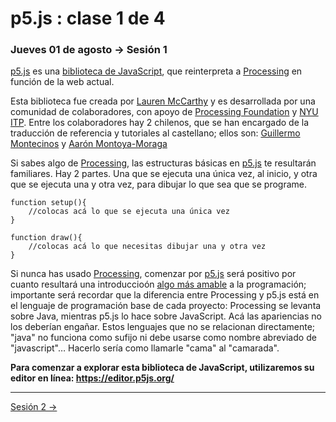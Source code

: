 # p5.js : clase 1 de 4

### Jueves 01 de agosto → Sesión 1

[p5.js](https://p5js.org/es/) es una [biblioteca de JavaScript](https://es.wikipedia.org/wiki/Biblioteca_de_JavaScript), que reinterpreta a [Processing](https://processing.org/) en función de la web actual. 

Esta biblioteca fue creada por [Lauren McCarthy](http://lauren-mccarthy.com/) y es desarrollada por una comunidad de colaboradores, con apoyo de [Processing Foundation](https://processingfoundation.org/) y [NYU ITP](https://forms.tisch.nyu.edu/page/s/itp-landing). Entre los colaboradores hay 2 chilenos, que se han encargado de la traducción de referencia y tutoriales al castellano; ellos son: [Guillermo Montecinos](https://twitter.com/guillermolooped) y [Aarón Montoya-Moraga](https://twitter.com/montoyamoraga)

Si sabes algo de [Processing](https://processing.org/), las estructuras básicas en [p5.js](https://p5js.org/es/) te resultarán familiares. Hay 2 partes. Una que se ejecuta una única vez, al inicio, y otra que se ejecuta una y otra vez, para dibujar lo que sea que se programe.

```
function setup(){
	//colocas acá lo que se ejecuta una única vez
}

function draw(){
	//colocas acá lo que necesitas dibujar una y otra vez
}
```

Si nunca has usado [Processing](https://processing.org/), comenzar por [p5.js](https://p5js.org/es/) será positivo por cuanto resultará una introduccioón [algo más amable](https://www.youtube.com/watch?v=CgBAr0Rim04) a la programación; importante será recordar que la diferencia entre Processing y p5.js está en el lenguaje de programación base de cada proyecto: Processing se levanta sobre Java, mientras p5.js lo hace sobre JavaScript. Acá las apariencias no los deberían engañar. Estos lenguajes que no se relacionan directamente; "java" no funciona como sufijo ni debe usarse como nombre abreviado de "javascript"… Hacerlo sería como llamarle "cama" al "camarada".

**Para comenzar a explorar esta biblioteca de JavaScript, utilizaremos su editor en línea: https://editor.p5js.org/**

-------

[Sesión 2 →](https://github.com/profesorfaco/AUD5V0010-2019-2/tree/gh-pages/sesion-02)
